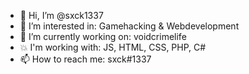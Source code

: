 - 👋 Hi, I’m @sxck1337
- 👀 I’m interested in: Gamehacking & Webdevelopment
- 🌱 I’m currently working on: voidcrimelife
- 💥 I'm working with: JS, HTML, CSS, PHP, C#
- 📫 How to reach me: sxck#1337
